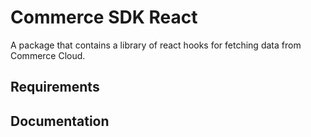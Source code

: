 # Commerce SDK React

A package that contains a library of react hooks for fetching data from Commerce Cloud.

## Requirements

## Documentation